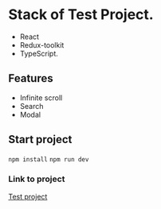 # Stack of Test Project.
- React 
- Redux-toolkit 
- TypeScript.

## Features
- Infinite scroll
- Search
- Modal

## Start project
`npm install`
`npm run dev`

### Link to project
[Test project](https://infinite-scroll-search-ts-toolkit.vercel.app/)	